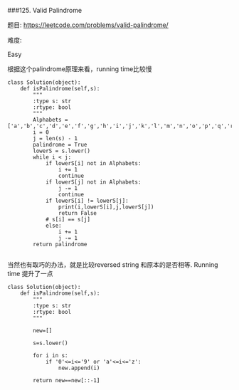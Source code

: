 ###125. Valid Palindrome

题目:
<https://leetcode.com/problems/valid-palindrome/>


难度:

Easy

根据这个palindrome原理来看，running time比较慢

```
class Solution(object):
    def isPalindrome(self,s):
        """
        :type s: str
        :rtype: bool
        """
        Alphabets = ['a','b','c','d','e','f','g','h','i','j','k','l','m','n','o','p','q','r','s','t','u','v','w','x','y','z','0','1','2','3','4','5','6','7','8','9']
        i = 0
        j = len(s) - 1
        palindrome = True
        lowerS = s.lower()
        while i < j:
            if lowerS[i] not in Alphabets:
                i += 1
                continue
            if lowerS[j] not in Alphabets:
                j -= 1
                continue
            if lowerS[i] != lowerS[j]:
                print(i,lowerS[i],j,lowerS[j])
                return False
            # s[i] == s[j]
            else:
                i += 1
                j -= 1
        return palindrome
                
```

当然也有取巧的办法，就是比较reversed string 和原本的是否相等.
Running time 提升了一点

```
class Solution(object):
    def isPalindrome(self,s):
        """
        :type s: str
        :rtype: bool
        """
          
        new=[]  
  
        s=s.lower()  
  
        for i in s:  
            if '0'<=i<='9' or 'a'<=i<='z':  
                new.append(i)  
  
        return new==new[::-1]  
```